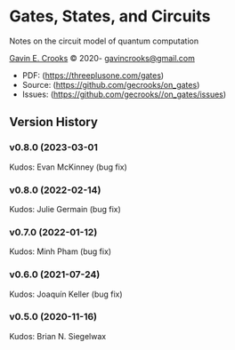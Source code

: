 # Gates, States, and Circuits

Notes on the circuit model of quantum computation

[Gavin E. Crooks](https://threeplusone.com) © 2020-
gavincrooks@gmail.com

* PDF: (https://threeplusone.com/gates)
* Source: (https://github.com/gecrooks/on_gates)
* Issues: (https://github.com/gecrooks//on_gates/issues)





## Version History


### v0.8.0 (2023-03-01

Kudos: Evan McKinney (bug fix)

### v0.8.0 (2022-02-14)

Kudos: Julie Germain (bug fix)


### v0.7.0 (2022-01-12)

Kudos: Minh Pham (bug fix)


### v0.6.0 (2021-07-24)

Kudos: Joaquín Keller (bug fix)


### v0.5.0 (2020-11-16)

Kudos: Brian N. Siegelwax




